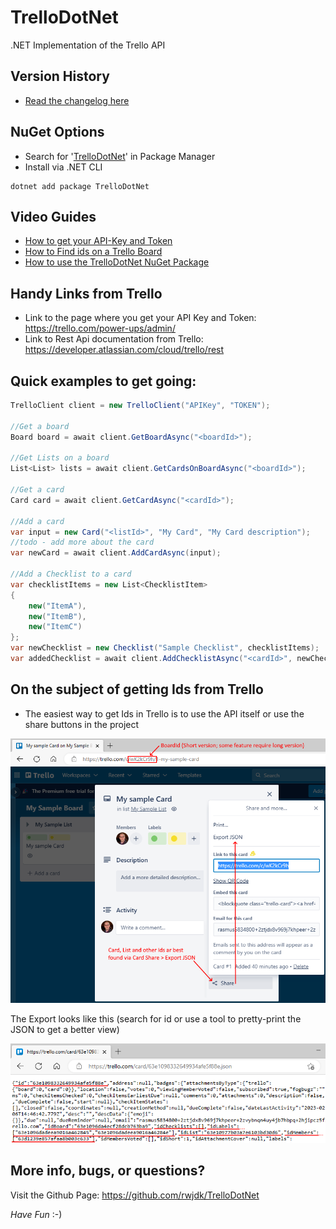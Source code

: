# TrelloDotNet
.NET Implementation of the Trello API

## Version History
- [Read the changelog here](Changelog.md)

## NuGet Options
- Search for '[TrelloDotNet](https://www.nuget.org/packages/TrelloDotNet)' in Package Manager
- Install via .NET CLI
```shell
dotnet add package TrelloDotNet
```

## Video Guides
- [How to get your API-Key and Token](https://youtu.be/ndLSAD3StH8)
- [How to Find ids on a Trello Board](https://youtu.be/aWYEg1wPVYY)
- [How to use the TrelloDotNet NuGet Package](https://youtu.be/tf47BCkieus)

## Handy Links from Trello
- Link to the page where you get your API Key and Token: https://trello.com/power-ups/admin/
- Link to Rest Api documentation from Trello: https://developer.atlassian.com/cloud/trello/rest

## Quick examples to get going:

```cs
TrelloClient client = new TrelloClient("APIKey", "TOKEN");

//Get a board
Board board = await client.GetBoardAsync("<boardId>");

//Get Lists on a board
List<List> lists = await client.GetCardsOnBoardAsync("<boardId>");

//Get a card
Card card = await client.GetCardAsync("<cardId>");

//Add a card
var input = new Card("<listId>", "My Card", "My Card description");
//todo - add more about the card 
var newCard = await client.AddCardAsync(input);

//Add a Checklist to a card
var checklistItems = new List<ChecklistItem>
{
    new("ItemA"),
    new("ItemB"),
    new("ItemC")
};
var newChecklist = new Checklist("Sample Checklist", checklistItems);
var addedChecklist = await client.AddChecklistAsync("<cardId>", newChecklist);

```

## On the subject of getting Ids from Trello
- The easiest way to get Ids in Trello is to use the API itself or use the share buttons in the project

![Trello Board](Images/trello_board.png)

The Export looks like this (search for id or use a tool to pretty-print the JSON to get a better view)

![JSON Example](Images/json_example.png)

## More info, bugs, or questions?
Visit the Github Page: https://github.com/rwjdk/TrelloDotNet

*Have Fun* :-)
